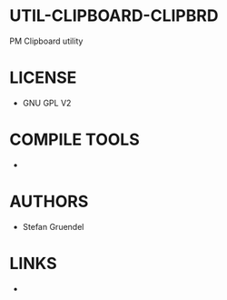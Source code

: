 # UTIL-CLIPBOARD-CLIPBRD
PM Clipboard utility

LICENSE
===============
* GNU GPL V2

COMPILE TOOLS
===============
* 
 
AUTHORS
===============
* Stefan Gruendel

LINKS
===============
* 
